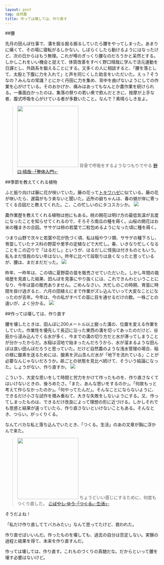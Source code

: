 ```yaml
---
layout: post
tag: 自然農
title: 作っては壊しては、作り直す
---
```

##腰

先月の田んぼ仕事で、溝を掘る掘る掘るしていたら腰をやってしまった。あまりに痛くて、その場に寝転がるしかない。しばらくしたら動けるようにはなったけど、次の日からはもう無理。これが噂のぎっくり腰なのだろうかと呆然とする。しかしこれをいい機会と捉えて、体質改善をすべく野口晴哉に学んで活元運動を日課とし、外路系を鍛えることにする。又多くの人に相談すると、「腰を落として、太股と下腹に力を入れて」と声を同じくした助言をいただいた。えっ？そうなの？みんなの常識？とにかく丹田に力を集め、背中を曲げないようにしての作業を心がけている。そのおかげか、痛みはあってもなんとか農作業を続けられる。一番面白かったのは、集落の祭りの若い衆で飲んだときに、按摩が上手な者、腹式呼吸を心がけている者が多数いたこと。なんで？素晴らしき友よ。

><img class="nolazy" src="http://ecx.images-amazon.com/images/I/417F1R2T7DL._SX332_BO1,204,203,200_.jpg" style="width: 200px">
>背骨で呼吸をするようなつもりでやる
><s><a  href="http://www.amazon.co.jp/gp/product/4480037063/ref=as_li_ss_tl?ie=UTF8&camp=247&creative=7399&creativeASIN=4480037063&linkCode=as2&tag=kobapan-22">野口 晴哉 「整体入門」</a><img src="http://ir-jp.amazon-adsystem.com/e/ir?t=kobapan-22&l=as2&o=9&a=4480037063" width="1" height="1" border="0" alt="" style="border:none !important; margin:0px !important;" /></s>


##季節を教えてくれる植物

ふと振り向けば藤に花が咲いていた。藤の花って[トキワハゼ](https://www.flickr.com/photos/kobapan/5792239073/in/album-72157624144889354/)に似ている。藤の花が咲いたら、遅霜がもう来ないと聞いた。近所の爺ちゃんは、春の蛸が岸に寄ってくる合図だと教えてくれた。こ、この忙しいのにタコスカシか。
![](https://c2.staticflickr.com/8/7516/26320464984_6c9198ef48.jpg)

農作業歴を教えてくれる植物は他にもある。桃の開花は明け方の最低気温が五度になったことを知らせてくれるので、そろそろ南瓜の種を蒔く。山桜の開花はお米の種まきの合図。ササゲは柿の若葉で二粒包めるようになった頃に種を蒔く。

つまり山野で次々と若葉や花が色づく頃、私は稲やウリ類、ササゲの種下ろし、育苗していたナス科の野菜や里芋の定植などで大忙し。春、いきなり忙しくなることをこの辺りで「はるだし」というが、はるだしに怪我は付きものともいう。私もまだ怪我のない年はない。昨年に比べて段取りは良くなったと思っているが、腰は、まだまだだった。
![](https://c2.staticflickr.com/8/7297/26636985540_bca297276a.jpg)

昨年、一昨年は、この頃に夏野菜の苗を販売させていただいた。しかし年間の栽培歴を見直した結果、田んぼを見事にやり抜くには、これできんわということになり、今年は苗の販売ありません。ごめんなさい。大忙しのこの時期、育苗に時間を掛け過ぎると、六月の田植えにまで作業がズレ込んでいって大変なことになったのが去年。今年は、今の私がすべての苗に目を通せるだけの数。一株ごとの違いが、よく分かる。
![](https://c2.staticflickr.com/8/7313/26636983870_dd10507401.jpg)


##作っては壊しては、作り直す

腰を壊したときは、田んぼに200メートル以上掘った溝の、位置を変える作業をしていた。作業性を優先して長辺に沿った東西の溝を切ってあったのだけど、谷筋から浸み込んでくる水が多く、今までの溝の切り方だと水が滞ってしまうことが分かったからだ。水稲は沼地で始まったんだろうから、水が溜まるような田んぼは良い田んぼだろうと思っていた。だけど自然農のような浅水管理の場合、稲の根に酸素を送るためには、酸素を沢山含んだ水が「地下を流れている」ことが必要なんじゃないだろうか。畝ごとの状態を見比べ続けて、そういう結論になった。しょうがない、作り直すか。
![](https://c1.staticflickr.com/3/2909/14588993926_9ed20f823c.jpg)

こういう、大変な思いをして時間と労力をかけて作ったものを、作り直さなくてはいけないときの、後ろめたさ。「また、あんな思いをするのか」。「何故もっと考えて作らなかったのか」。「何やってたんだ」。そんなことにならないように、できるだけ小さな試作を積み重ねて、大きな失敗をしないようにする。又、作ってしまったものは、できるだけ改良によって理想の形に近づける。しかしそれでも思惑と結果が違っていたら、作り直さないといけないこともある。そんなとき、つらい。がっくりくる。

なんてバカな私と落ち込んでいたとき、「つくる。生活」のあの文章が胸に浮かんで来た。

><img src="http://ecx.images-amazon.com/images/I/514PYS0PFHL._SX333_BO1,204,203,200_.jpg" style="width:200px"/>
>ちょうどいい感じにするために、何度もつくり直した。
><s><a  href="http://www.amazon.co.jp/gp/product/4391129558/ref=as_li_ss_tl?ie=UTF8&camp=247&creative=7399&creativeASIN=4391129558&linkCode=as2&tag=kobapan-22">こばやし ゆう「つくる。生活」</a><img src="http://ir-jp.amazon-adsystem.com/e/ir?t=kobapan-22&l=as2&o=9&a=4391129558" width="1" height="1" border="0" alt="" style="border:none !important; margin:0px !important;" /></s>

そうだよね！

「私だけ作り直しててバカみたい」なんて思ってたけど、救われた。

作り直せばいいんだ。作ったものを壊しても、過去の自分は否定しない。実験の過程と結果を得て、未来を作り直すんだ。

作っては壊しては、作り直す。これものづくりの真髄だな。だからといって腰を壊す必要はないけど。



